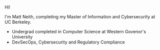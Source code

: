 Hi!

I'm Matt Neith, completing my Master of Information and Cybersecurity at UC Berkeley.
- Undergrad completed in Computer Science at Western Govenor's University
- DevSecOps, Cybersecurity and Regulatory Compliance
